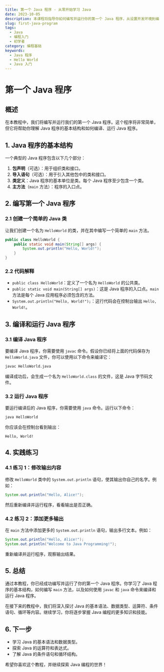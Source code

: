 ```yaml
---
title: 第一个 Java 程序 - 从零开始学习 Java
date: 2023-10-05
description: 本课程将指导你如何编写并运行你的第一个 Java 程序，从设置开发环境到编写简单的 "Hello, World!" 程序。
slug: first-java-program
tags:
  - Java
  - 编程入门
  - 初学者
category: 编程基础
keywords:
  - Java 程序
  - Hello World
  - Java 入门
---
```


# 第一个 Java 程序

## 概述

在本教程中，我们将编写并运行我们的第一个 Java 程序。这个程序将非常简单，但它将帮助你理解 Java 程序的基本结构和如何编译、运行 Java 程序。

## 1. Java 程序的基本结构

一个典型的 Java 程序包含以下几个部分：

1. **包声明**（可选）：用于组织类和接口。
2. **导入语句**（可选）：用于引入其他包中的类和接口。
3. **类定义**：Java 程序的基本单位是类。每个 Java 程序至少包含一个类。
4. **主方法**（`main` 方法）：程序的入口点。

## 2. 编写第一个 Java 程序

### 2.1 创建一个简单的 Java 类

让我们创建一个名为 `HelloWorld` 的类，并在其中编写一个简单的 `main` 方法。

```java
public class HelloWorld {
    public static void main(String[] args) {
        System.out.println("Hello, World!");
    }
}
```

### 2.2 代码解释

- `public class HelloWorld`：定义了一个名为 `HelloWorld` 的公共类。
- `public static void main(String[] args)`：这是 Java 程序的入口点。`main` 方法是每个 Java 应用程序必须包含的方法。
- `System.out.println("Hello, World!");`：这行代码会在控制台输出 `Hello, World!`。

## 3. 编译和运行 Java 程序

### 3.1 编译 Java 程序

要编译 Java 程序，你需要使用 `javac` 命令。假设你已经将上面的代码保存为 `HelloWorld.java` 文件，你可以使用以下命令来编译它：

```bash
javac HelloWorld.java
```

编译成功后，会生成一个名为 `HelloWorld.class` 的文件，这是 Java 字节码文件。

### 3.2 运行 Java 程序

要运行编译后的 Java 程序，你需要使用 `java` 命令。运行以下命令：

```bash
java HelloWorld
```

你应该会在控制台看到输出：

```
Hello, World!
```

## 4. 实践练习

### 4.1 练习 1：修改输出内容

修改 `HelloWorld` 类中的 `System.out.println` 语句，使其输出你自己的名字。例如：

```java
System.out.println("Hello, Alice!");
```

然后重新编译并运行程序，看看输出是否正确。

### 4.2 练习 2：添加更多输出

在 `main` 方法中添加更多的 `System.out.println` 语句，输出多行文本。例如：

```java
System.out.println("Hello, Alice!");
System.out.println("Welcome to Java Programming!");
```

重新编译并运行程序，观察输出结果。

## 5. 总结

通过本教程，你已经成功编写并运行了你的第一个 Java 程序。你学习了 Java 程序的基本结构，如何编写 `main` 方法，以及如何使用 `javac` 和 `java` 命令来编译和运行 Java 程序。

在接下来的教程中，我们将深入探讨 Java 的基本语法、数据类型、运算符、条件语句、循环等内容。继续学习，你将逐步掌握 Java 编程的更多知识和技能。

## 6. 下一步

- 学习 Java 的基本语法和数据类型。
- 探索 Java 的运算符和表达式。
- 了解 Java 的条件语句和循环结构。

希望你喜欢这个教程，并继续探索 Java 编程的世界！